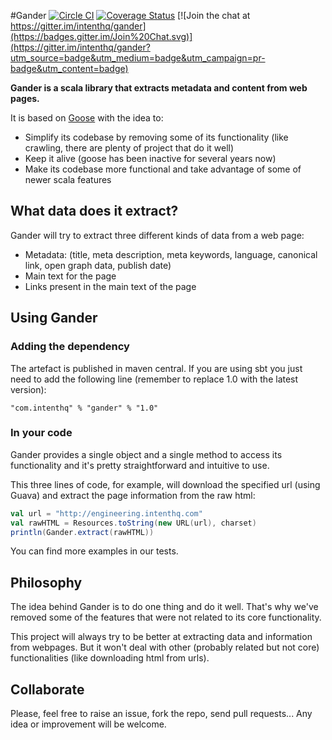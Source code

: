 #Gander [![Circle CI](https://circleci.com/gh/intenthq/gander.svg?style=svg)](https://circleci.com/gh/intenthq/gander) [![Coverage Status](https://coveralls.io/repos/intenthq/gander/badge.svg?branch=master&service=github)](https://coveralls.io/github/intenthq/gander?branch=master) [![Join the chat at https://gitter.im/intenthq/gander](https://badges.gitter.im/Join%20Chat.svg)](https://gitter.im/intenthq/gander?utm_source=badge&utm_medium=badge&utm_campaign=pr-badge&utm_content=badge)

**Gander is a scala library that extracts metadata and content from web pages.**
 
It is based on [Goose](https://github.com/GravityLabs/goose) with the idea to:
- Simplify its codebase by removing some of its functionality (like crawling, there are plenty of project that do it well)
- Keep it alive (goose has been inactive for several years now)
- Make its codebase more functional and take advantage of some of newer scala features

## What data does it extract?

Gander will try to extract three different kinds of data from a web page:
- Metadata: (title, meta description, meta keywords, language, canonical link, open graph data,
publish date)
- Main text for the page
- Links present in the main text of the page

## Using Gander

### Adding the dependency

The artefact is published in maven central. If you are using sbt you just need to add
the following line (remember to replace 1.0 with the latest version):
```
"com.intenthq" % "gander" % "1.0"
```
### In your code

Gander provides a single object and a single method to access its functionality
and it's pretty straightforward and intuitive to use.

This three lines of code, for example, will download the specified url (using
Guava) and extract the page information from the raw html:
```scala
val url = "http://engineering.intenthq.com"
val rawHTML = Resources.toString(new URL(url), charset)
println(Gander.extract(rawHTML))

```

You can find more examples in our tests.

## Philosophy

The idea behind Gander is to do one thing and do it well. That's why we've
removed some of the features that were not related to its core functionality.

This project will always try to be better at extracting data and information
from webpages. But it won't deal with other (probably related but not core)
functionalities (like downloading html from urls).

## Collaborate

Please, feel free to raise an issue, fork the repo, send pull requests...
Any idea or improvement will be welcome.